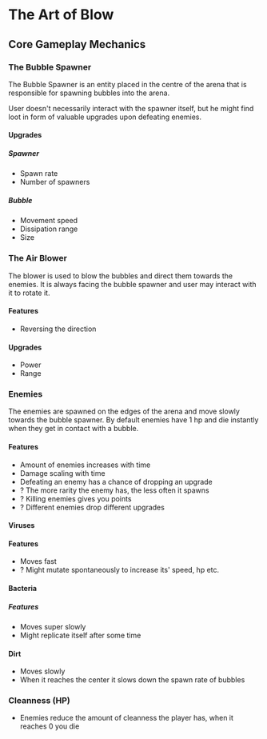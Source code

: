# The Art of Blow

## Core Gameplay Mechanics

### The Bubble Spawner
The Bubble Spawner is an entity placed in the centre of the arena that is responsible for spawning bubbles into the arena.

User doesn't necessarily interact with the spawner itself, but he might find loot in form of valuable upgrades upon defeating enemies.

#### Upgrades
##### Spawner
- Spawn rate
- Number of spawners

##### Bubble
- Movement speed
- Dissipation range
- Size

### The Air Blower
The blower is used to blow the bubbles and direct them towards the enemies. It is always facing the bubble spawner and user may interact with it to rotate it. 

#### Features
- Reversing the direction

#### Upgrades
- Power
- Range

### Enemies
The enemies are spawned on the edges of the arena and move slowly towards the bubble spawner. By default enemies have 1 hp and die instantly when they get in contact with a bubble.

#### Features
- Amount of enemies increases with time
- Damage scaling with time
- Defeating an enemy has a chance of dropping an upgrade
- ? The more rarity the enemy has, the less often it spawns
- ? Killing enemies gives you points
- ? Different enemies drop different upgrades


#### Viruses
#### Features
- Moves fast
- ? Might mutate spontaneously to increase its' speed, hp etc.

#### Bacteria
##### Features
- Moves super slowly
- Might replicate itself after some time

#### Dirt
- Moves slowly
- When it reaches the center it slows down the spawn rate of bubbles

### Cleanness (HP)
- Enemies reduce the amount of cleanness the player has, when it reaches 0 you die

